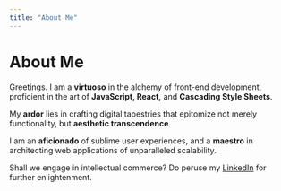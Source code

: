```yaml
---
title: "About Me"
---
```


# About Me

Greetings. I am a **virtuoso** in the alchemy of front-end development, proficient in the art of **JavaScript, React,** and **Cascading Style Sheets**.

My **ardor** lies in crafting digital tapestries that epitomize not merely functionality, but **aesthetic transcendence**. 

I am an **aficionado** of sublime user experiences, and a **maestro** in architecting web applications of unparalleled scalability.

Shall we engage in intellectual commerce? Do peruse my [LinkedIn](https://www.linkedin.com/in/your-linkedin/) for further enlightenment.
